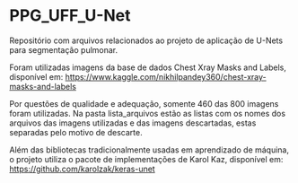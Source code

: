 # PPG_UFF_U-Net
Repositório com arquivos relacionados ao projeto de aplicação de U-Nets para segmentação pulmonar.

Foram utilizadas imagens da base de dados Chest Xray Masks and Labels, disponível em: https://www.kaggle.com/nikhilpandey360/chest-xray-masks-and-labels

Por questões de qualidade e adequação, somente 460 das 800 imagens foram utilizadas. Na pasta lista_arquivos estão as listas com os nomes dos arquivos das imagens utilizadas e das imagens descartadas, estas separadas pelo motivo de descarte.

Além das bibliotecas tradicionalmente usadas em aprendizado de máquina, o projeto utiliza o pacote de implementações de Karol Kaz, disponível em: https://github.com/karolzak/keras-unet
